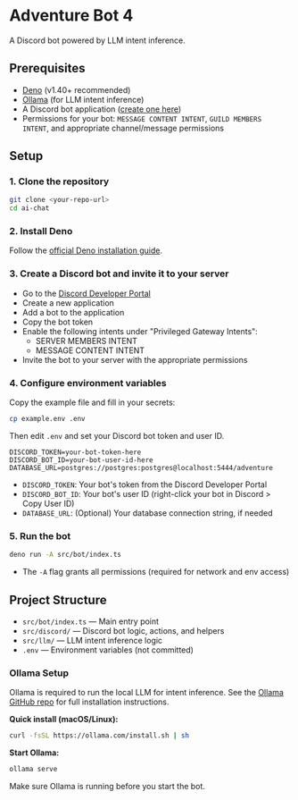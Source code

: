 # Adventure Bot 4

A Discord bot powered by LLM intent inference.

## Prerequisites

- [Deno](https://deno.com/manual/getting_started/installation) (v1.40+
  recommended)
- [Ollama](https://github.com/ollama/ollama) (for LLM intent inference)
- A Discord bot application
  ([create one here](https://discord.com/developers/applications))
- Permissions for your bot: `MESSAGE CONTENT INTENT`, `GUILD MEMBERS INTENT`,
  and appropriate channel/message permissions

## Setup

### 1. Clone the repository

```sh
git clone <your-repo-url>
cd ai-chat
```

### 2. Install Deno

Follow the
[official Deno installation guide](https://deno.com/manual/getting_started/installation).

### 3. Create a Discord bot and invite it to your server

- Go to the
  [Discord Developer Portal](https://discord.com/developers/applications)
- Create a new application
- Add a bot to the application
- Copy the bot token
- Enable the following intents under "Privileged Gateway Intents":
  - SERVER MEMBERS INTENT
  - MESSAGE CONTENT INTENT
- Invite the bot to your server with the appropriate permissions

### 4. Configure environment variables

Copy the example file and fill in your secrets:

```sh
cp example.env .env
```

Then edit `.env` and set your Discord bot token and user ID.

```env
DISCORD_TOKEN=your-bot-token-here
DISCORD_BOT_ID=your-bot-user-id-here
DATABASE_URL=postgres://postgres:postgres@localhost:5444/adventure
```

- `DISCORD_TOKEN`: Your bot's token from the Discord Developer Portal
- `DISCORD_BOT_ID`: Your bot's user ID (right-click your bot in Discord > Copy
  User ID)
- `DATABASE_URL`: (Optional) Your database connection string, if needed

### 5. Run the bot

```sh
deno run -A src/bot/index.ts
```

- The `-A` flag grants all permissions (required for network and env access)

## Project Structure

- `src/bot/index.ts` — Main entry point
- `src/discord/` — Discord bot logic, actions, and helpers
- `src/llm/` — LLM intent inference logic
- `.env` — Environment variables (not committed)

### Ollama Setup

Ollama is required to run the local LLM for intent inference. See the
[Ollama GitHub repo](https://github.com/ollama/ollama) for full installation
instructions.

**Quick install (macOS/Linux):**

```sh
curl -fsSL https://ollama.com/install.sh | sh
```

**Start Ollama:**

```sh
ollama serve
```

Make sure Ollama is running before you start the bot.
